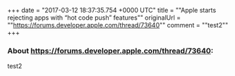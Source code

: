 +++
date = "2017-03-12 18:37:35.754 +0000 UTC"
title = ""Apple starts rejecting apps with “hot code push” features""
originalUrl = ""https://forums.developer.apple.com/thread/73640""
comment = ""test2""
+++

### About https://forums.developer.apple.com/thread/73640:

test2
